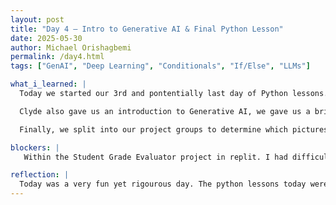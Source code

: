 ```yaml
---
layout: post
title: "Day 4 – Intro to Generative AI & Final Python Lesson"
date: 2025-05-30
author: Michael Orishagbemi
permalink: /day4.html
tags: ["GenAI", "Deep Learning", "Conditionals", "If/Else", "LLMs"]

what_i_learned: |
  Today we started our 3rd and pontentially last day of Python lessons. Our Python 101 instructor Clyde taught us concepts such a booleans and keywords that we can use to evaluate comparisons to our code. We also learned about relational operations like greater than and less than alongside logical operators like not that is a negation that will turn a false statement into a true one. He tested our knowledge with Kahoots and a project that has us determine the test score of a student and assign them a grade based on the number they entered.

  Clyde also gave us an introduction to Generative AI, we gave us a brief description of Gen AI an how its powered and gave us a breif history of how AI has evolved from its inception in 1956. He had us mess around with AI sites such as Suno AI to make music as an activity. We learned about more advanced topics such as LLMs, tokenization, and Neural Networking systems, we were once again tested on this knowledge through kahoots.

  Finally, we split into our project groups to determine which pictures in a slideshow are AI generated or not. We then went back into the main group to find out if we were right about each picture.

blockers: |
   Within the Student Grade Evaluator project in replit. I had difficulty seperating my else statement from some of my if statements. So I'm still trying to figure that out.

reflection: |
  Today was a very fun yet rigourous day. The python lessons today were probably the most complex, but I think I was able to come away with a good idea of how to utilize conditionals. The Gen AI concepts were much easier to comprehend due to topics we've covered before making a reappearance such as neural networking systems. I really enjoyed the activities we did today from the kahoots to the picture guessing. All in all this was a great week.
---
```

